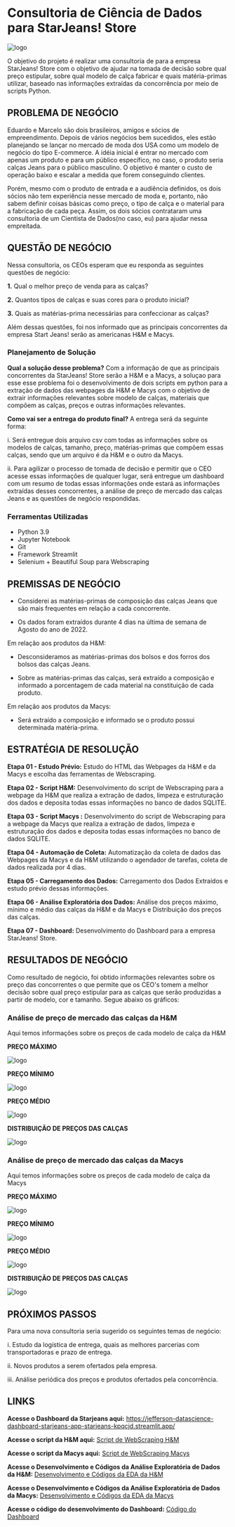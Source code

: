 # Consultoria de Ciência de Dados para StarJeans! Store

<img src="https://github.com/jefferson-datascience/project_starjeans_store/blob/main/images/imagem_fundo_apresentacao.jpg" alt="logo" style="zoom: 100%"/>

O objetivo do projeto é realizar uma consultoria de para a empresa StarJeans! Store com o objetivo de ajudar na tomada de decisão sobre qual preço estipular, sobre qual modelo de calça fabricar e quais matéria-primas utilizar, baseado nas informações extraídas da concorrência por meio de scripts Python.

## PROBLEMA DE NEGÓCIO

Eduardo e Marcelo são dois brasileiros, amigos e sócios de empreendimento. Depois de vários negócios bem sucedidos, eles estão planejando se lançar no mercado de moda dos USA como um modelo de negócio do tipo E-commerce. A idéia inicial é entrar no mercado com apenas um produto e para um público específico, no caso, o produto seria calças Jeans para o público masculino. O objetivo é manter o custo de operação baixo e escalar a medida que forem conseguindo clientes. 

Porém, mesmo com o produto de entrada e a audiência definidos, os dois sócios não tem experiência nesse mercado de moda e, portanto, não sabem definir coisas básicas como preço, o tipo de calça e o material para a fabricação de cada peça. Assim, os dois sócios contrataram uma consultoria de um Cientista de Dados(no caso, eu) para ajudar nessa empreitada.

## QUESTÃO DE NEGÓCIO

Nessa consultoria, os CEOs esperam que eu responda as seguintes questões de negócio:

**1.** Qual o melhor preço de venda para as calças?

**2.** Quantos tipos de calças e suas cores para o produto inicial?

**3.** Quais as matérias-prima necessárias para confeccionar as calças?

Além dessas questões, foi nos informado que as principais concorrentes da empresa Start Jeans! serão as americanas H&M e Macys.

### Planejamento de Solução

**Qual a solução desse problema?** Com a informação de que as principais concorrentes da StarJeans! Store serão a H&M e a Macys, a soluçao para esse esse problema foi o desenvolvimento de dois scripts em python para a extração de dados das webpages da H&M e Macys com o objetivo de extrair informações relevantes sobre modelo de calças, materiais que compõem as calças, preços e outras informações relevantes.

**Como vai ser a entrega do produto final?** A entrega será da seguinte forma:

i. Será entregue dois arquivo csv com todas as informações sobre os modelos de calças, tamanho, preço, matérias-primas que compõem essas calças, sendo que um arquivo é da H&M e o outro da Macys.

ii. Para agilizar o processo de tomada de decisão e permitir que o CEO acesse essas informações de qualquer lugar, será entregue um dashboard com um resumo de todas essas informações onde estará as informações extraídas desses concorrentes, a análise de preço de mercado das calças Jeans e as questões de negócio respondidas.

### Ferramentas Utilizadas

- Python 3.9
- Jupyter Notebook
- Git
- Framework Streamlit
- Selenium + Beautiful Soup para Webscraping

## PREMISSAS DE NEGÓCIO

- Considerei as matérias-primas de composição das calças Jeans que são mais frequentes em relação a cada concorrente.

- Os dados foram extraídos durante 4 dias na última de semana de Agosto do ano de 2022.

Em relação aos produtos da H&M:

- Desconsideramos as matérias-primas dos bolsos e dos forros dos bolsos das calças Jeans.

- Sobre as matérias-primas das calças, será extraído a composição e informado a porcentagem de cada material na constituição de cada produto.

Em relação aos produtos da Macys:

- Será extraído a composição e informado se o produto possui determinada matéria-prima.

## ESTRATÉGIA DE RESOLUÇÃO

**Etapa 01 - Estudo Prévio:** Estudo do HTML das Webpages da H&M e da Macys e escolha das ferramentas de Webscraping.

**Etapa 02 - Script H&M:** Desenvolvimento do script de Webscraping para a webpage da H&M que realiza a extração de dados, limpeza e estruturação dos dados e deposita todas essas informações no banco de dados SQLITE.

**Etapa 03 - Script Macys :** Desenvolvimento do script de Webscraping para a webpage da Macys que realiza a extração de dados, limpeza e estruturação dos dados e deposita todas essas informações no banco de dados SQLITE.

**Etapa 04 - Automação de Coleta:** Automatização da coleta de dados das Webpages da Macys e da H&M utilizando o agendador de tarefas, coleta de dados realizada por 4 dias.

**Etapa 05 - Carregamento dos Dados:** Carregamento dos Dados Extraídos e estudo prévio dessas informações.

**Etapa 06 - Análise Exploratória dos Dados:** Análise dos preços máximo, mínimo e médio das calças da H&M e da Macys e Distribuição dos preços das calças.

**Etapa 07 - Dashboard:** Desenvolvimento do Dashboard para a empresa StarJeans! Store.

## RESULTADOS DE NEGÓCIO

Como resultado de negócio, foi obtido informações relevantes sobre os preço das concorrentes o que permite que os CEO's tomem a melhor decisão sobre qual preço estipular para as calças que serão produzidas a partir de modelo, cor e tamanho. Segue abaixo os gráficos:

### Análise de preço de mercado das calças da H&M

Aqui temos informações sobre os preços de cada modelo de calça da H&M

**PREÇO MÁXIMO**

<img src="https://github.com/jefferson-datascience/project_starjeans_store/blob/main/images/preco_maximo_calcas_hm.png" alt="logo" style="zoom: 100%"/>

**PREÇO MÍNIMO**

<img src="https://github.com/jefferson-datascience/project_starjeans_store/blob/main/images/preco_minimo_calcas_hm.png" alt="logo" style="zoom: 100%"/>

**PREÇO MÉDIO**

<img src="https://github.com/jefferson-datascience/project_starjeans_store/blob/main/images/preco_medio_calcas_hm.png" alt="logo" style="zoom: 100%"/>

**DISTRIBUIÇÃO DE PREÇOS DAS CALÇAS**

<img src="https://github.com/jefferson-datascience/project_starjeans_store/blob/main/images/distribuicao_precos_calcas_hm.png" alt="logo" style="zoom: 100%"/>

### Análise de preço de mercado das calças da Macys

Aqui temos informações sobre os preços de cada modelo de calça da Macys

**PREÇO MÁXIMO**

<img src="https://github.com/jefferson-datascience/project_starjeans_store/blob/main/images/preco_maximo_calcas_macys.png" alt="logo" style="zoom: 100%"/>

**PREÇO MÍNIMO**

<img src="https://github.com/jefferson-datascience/project_starjeans_store/blob/main/images/preco_minimo_calcas_macys.png" alt="logo" style="zoom: 100%"/>

**PREÇO MÉDIO**

<img src="https://github.com/jefferson-datascience/project_starjeans_store/blob/main/images/preco_medio_calcas_macys.png" alt="logo" style="zoom: 100%"/>

**DISTRIBUIÇÃO DE PREÇOS DAS CALÇAS**

<img src="https://github.com/jefferson-datascience/project_starjeans_store/blob/main/images/distribuicao_precos_calcas_macys.png" alt="logo" style="zoom: 100%"/>

## PRÓXIMOS PASSOS 

Para uma nova consultoria seria sugerido os seguintes temas de negócio:

i. Estudo da logística de entrega, quais as melhores parcerias com transportadoras e prazo de entrega.

ii. Novos produtos a serem ofertados pela empresa.

iii. Análise periódica dos preços e produtos ofertados pela concorrência.

## LINKS

**Acesse o Dashboard da Starjeans aqui:** https://jefferson-datascience-dashboard-starjeans-app-starjeans-kpqcjd.streamlit.app/

**Acesse o script da H&M aqui:** [Script de WebScraping H&M](https://github.com/jefferson-datascience/project_starjeans_store/blob/main/webscraping_hm/webscraping_hm.py)

**Acesse o script da Macys aqui:** [Script de WebScraping Macys](https://github.com/jefferson-datascience/project_starjeans_store/blob/main/webscraping_macys/webscraping_macys.py)

**Acesse o Desenvolvimento e Códigos da Análise Exploratória de Dados da H&M:** [Desenvolvimento e Códigos da EDA da H&M](https://github.com/jefferson-datascience/project_starjeans_store/blob/main/analise_exploratoria_dados_hm.ipynb)

**Acesse o Desenvolvimento e Códigos da Análise Exploratória de Dados da Macys:** [Desenvolvimento e Códigos da EDA da Macys](https://github.com/jefferson-datascience/project_starjeans_store/blob/main/analise_exploratoria_dados_macys.ipynb)

**Acesse o código do desenvolvimento do Dashboard:** [Código do Dashboard](https://github.com/jefferson-datascience/dashboard_starjeans/blob/main/app_starjeans.py)
